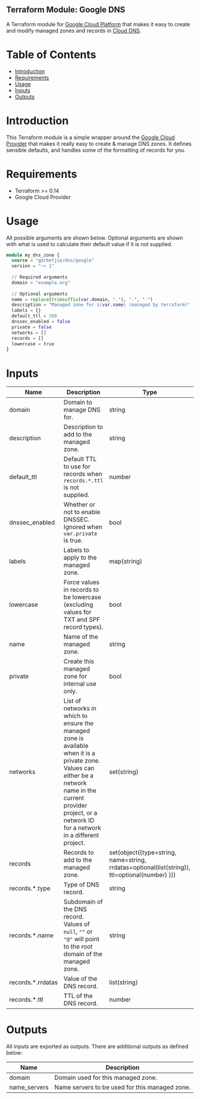 Terraform Module: Google DNS
----------------------------

A Terraform module for [Google Cloud Platform](https://cloud.google.com/) that makes it easy to create and modify
managed zones and records in [Cloud DNS](https://cloud.google.com/dns).

# Table of Contents

* [Introduction](#introduction)
* [Requirements](#requirements)
* [Usage](#usage)
* [Inputs](#inputs)
* [Outputs](#outputs)

# Introduction

This Terraform module is a simple wrapper around the [Google Cloud Provider](https://registry.terraform.io/providers/hashicorp/google/latest/docs)
that makes it really easy to create & manage DNS zones. It defines sensible defaults, and handles some of the formatting
of records for you.

# Requirements

* Terraform >= 0.14
* Google Cloud Provider

# Usage

All possible arguments are shown below. Optional arguments are shown with what is used to calculate their default value
if it is not supplied.

```terraform
module my_dns_zone {
  source = "garbetjie/dns/google"
  version = "~> 1"
  
  // Required arguments
  domain = "example.org"
  
  // Optional arguments
  name = replace(trimsuffix(var.domain, "."), ".", "-")
  description = "Managed zone for ${var.name} (managed by terraform)"
  labels = {}
  default_ttl = 300
  dnssec_enabled = false
  private = false
  networks = []
  records = []
  lowercase = true
}
```

# Inputs

| Name              | Description                                                                                                                                                                                                             | Type                                                                                           | Default           | Required |
|-------------------|-------------------------------------------------------------------------------------------------------------------------------------------------------------------------------------------------------------------------|------------------------------------------------------------------------------------------------|-------------------|----------|
| domain            | Domain to manage DNS for.                                                                                                                                                                                               | string                                                                                         |                   | Yes      |
| description       | Description to add to the managed zone.                                                                                                                                                                                 | string                                                                                         | `null`            | No       |
| default_ttl       | Default TTL to use for records when `records.*.ttl` is not supplied.                                                                                                                                                    | number                                                                                         | `300`             | No       |
| dnssec_enabled    | Whether or not to enable DNSSEC. Ignored when `var.private` is true.                                                                                                                                                    | bool                                                                                           | `false`           | No       |
| labels            | Labels to apply to the managed zone.                                                                                                                                                                                    | map(string)                                                                                    | `{}`              | No       |
| lowercase         | Force values in records to be lowercase (excluding values for TXT and SPF record types).                                                                                                                                | bool                                                                                           | `true`            | No       |
| name              | Name of the managed zone.                                                                                                                                                                                               | string                                                                                         | `null`            | No       |
| private           | Create this managed zone for internal use only.                                                                                                                                                                         | bool                                                                                           | `false`           | No       |
| networks          | List of networks in which to ensure the managed zone is available when it is a private zone. Values can either be a network name in the current provider project, or a network ID for a network in a different project. | set(string)                                                                                    | `[]`              | No       |
| records           | Records to add to the managed zone.                                                                                                                                                                                     | set(object({type=string, name=string, rrdatas=optional(list(string)), ttl=optional(number) })) | `[]`              | No       |
| records.*.type    | Type of DNS record.                                                                                                                                                                                                     | string                                                                                         |                   | Yes      |
| records.*.name    | Subdomain of the DNS record. Values of `null`, `""` or `"@"` will point to the root domain of the managed zone.                                                                                                         | string                                                                                         |                   | Yes      |
| records.*.rrdatas | Value of the DNS record.                                                                                                                                                                                                | list(string)                                                                                   |                   | No       |
| records.*.ttl     | TTL of the DNS record.                                                                                                                                                                                                  | number                                                                                         | `var.default_ttl` | No       |

# Outputs

All inputs are exported as outputs. There are additional outputs as defined below:

| Name         | Description                                         |
|--------------|-----------------------------------------------------|
| domain       | Domain used for this managed zone.                  |
| name_servers | Name servers to be used for this managed zone.      |
